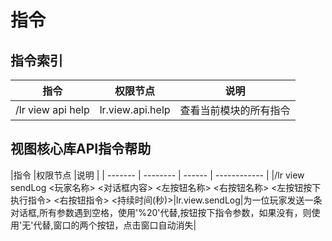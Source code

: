 # 指令

## 指令索引

|指令      |权限节点 |说明          |
| -------- | ------ | ------------ |
|/lr view api help|lr.view.api.help|查看当前模块的所有指令|


## 视图核心库API指令帮助

|指令      |权限节点 |说明          |
| ------- | -------- | ------ | ------------ |
|/lr view sendLog <玩家名称> <对话框内容> <左按钮名称> <右按钮名称> <左按钮按下执行指令> <右按钮指令> <持续时间(秒)>|lr.view.sendLog|为一位玩家发送一条对话框,所有参数遇到空格，使用'%20'代替,按钮按下指令参数，如果没有，则使用'无'代替,窗口的两个按钮，点击窗口自动消失|